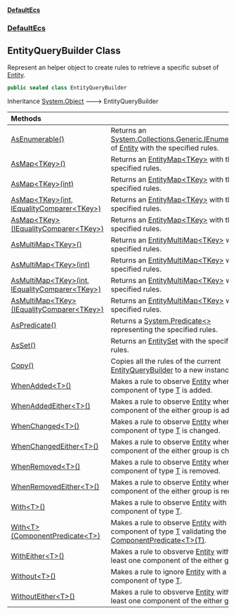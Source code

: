 #### [DefaultEcs](DefaultEcs.md 'DefaultEcs')
### [DefaultEcs](DefaultEcs.md#DefaultEcs 'DefaultEcs')
## EntityQueryBuilder Class
Represent an helper object to create rules to retrieve a specific subset of [Entity](Entity.md 'DefaultEcs.Entity').  
```csharp
public sealed class EntityQueryBuilder
```

Inheritance [System.Object](https://docs.microsoft.com/en-us/dotnet/api/System.Object 'System.Object') &#129106; EntityQueryBuilder  

| Methods | |
| :--- | :--- |
| [AsEnumerable()](EntityQueryBuilder_AsEnumerable().md 'DefaultEcs.EntityQueryBuilder.AsEnumerable()') | Returns an [System.Collections.Generic.IEnumerable&lt;&gt;](https://docs.microsoft.com/en-us/dotnet/api/System.Collections.Generic.IEnumerable-1 'System.Collections.Generic.IEnumerable`1') of [Entity](Entity.md 'DefaultEcs.Entity') with the specified rules.<br/> |
| [AsMap&lt;TKey&gt;()](EntityQueryBuilder_AsMap_TKey_().md 'DefaultEcs.EntityQueryBuilder.AsMap&lt;TKey&gt;()') | Returns an [EntityMap&lt;TKey&gt;](EntityMap_TKey_.md 'DefaultEcs.EntityMap&lt;TKey&gt;') with the specified rules.<br/> |
| [AsMap&lt;TKey&gt;(int)](EntityQueryBuilder_AsMap_TKey_(int).md 'DefaultEcs.EntityQueryBuilder.AsMap&lt;TKey&gt;(int)') | Returns an [EntityMap&lt;TKey&gt;](EntityMap_TKey_.md 'DefaultEcs.EntityMap&lt;TKey&gt;') with the specified rules.<br/> |
| [AsMap&lt;TKey&gt;(int, IEqualityComparer&lt;TKey&gt;)](EntityQueryBuilder_AsMap_TKey_(int_IEqualityComparer_TKey_).md 'DefaultEcs.EntityQueryBuilder.AsMap&lt;TKey&gt;(int, System.Collections.Generic.IEqualityComparer&lt;TKey&gt;)') | Returns an [EntityMap&lt;TKey&gt;](EntityMap_TKey_.md 'DefaultEcs.EntityMap&lt;TKey&gt;') with the specified rules.<br/> |
| [AsMap&lt;TKey&gt;(IEqualityComparer&lt;TKey&gt;)](EntityQueryBuilder_AsMap_TKey_(IEqualityComparer_TKey_).md 'DefaultEcs.EntityQueryBuilder.AsMap&lt;TKey&gt;(System.Collections.Generic.IEqualityComparer&lt;TKey&gt;)') | Returns an [EntityMap&lt;TKey&gt;](EntityMap_TKey_.md 'DefaultEcs.EntityMap&lt;TKey&gt;') with the specified rules.<br/> |
| [AsMultiMap&lt;TKey&gt;()](EntityQueryBuilder_AsMultiMap_TKey_().md 'DefaultEcs.EntityQueryBuilder.AsMultiMap&lt;TKey&gt;()') | Returns an [EntityMultiMap&lt;TKey&gt;](EntityMultiMap_TKey_.md 'DefaultEcs.EntityMultiMap&lt;TKey&gt;') with the specified rules.<br/> |
| [AsMultiMap&lt;TKey&gt;(int)](EntityQueryBuilder_AsMultiMap_TKey_(int).md 'DefaultEcs.EntityQueryBuilder.AsMultiMap&lt;TKey&gt;(int)') | Returns an [EntityMultiMap&lt;TKey&gt;](EntityMultiMap_TKey_.md 'DefaultEcs.EntityMultiMap&lt;TKey&gt;') with the specified rules.<br/> |
| [AsMultiMap&lt;TKey&gt;(int, IEqualityComparer&lt;TKey&gt;)](EntityQueryBuilder_AsMultiMap_TKey_(int_IEqualityComparer_TKey_).md 'DefaultEcs.EntityQueryBuilder.AsMultiMap&lt;TKey&gt;(int, System.Collections.Generic.IEqualityComparer&lt;TKey&gt;)') | Returns an [EntityMultiMap&lt;TKey&gt;](EntityMultiMap_TKey_.md 'DefaultEcs.EntityMultiMap&lt;TKey&gt;') with the specified rules.<br/> |
| [AsMultiMap&lt;TKey&gt;(IEqualityComparer&lt;TKey&gt;)](EntityQueryBuilder_AsMultiMap_TKey_(IEqualityComparer_TKey_).md 'DefaultEcs.EntityQueryBuilder.AsMultiMap&lt;TKey&gt;(System.Collections.Generic.IEqualityComparer&lt;TKey&gt;)') | Returns an [EntityMultiMap&lt;TKey&gt;](EntityMultiMap_TKey_.md 'DefaultEcs.EntityMultiMap&lt;TKey&gt;') with the specified rules.<br/> |
| [AsPredicate()](EntityQueryBuilder_AsPredicate().md 'DefaultEcs.EntityQueryBuilder.AsPredicate()') | Returns a [System.Predicate&lt;&gt;](https://docs.microsoft.com/en-us/dotnet/api/System.Predicate-1 'System.Predicate`1') representing the specified rules.<br/> |
| [AsSet()](EntityQueryBuilder_AsSet().md 'DefaultEcs.EntityQueryBuilder.AsSet()') | Returns an [EntitySet](EntitySet.md 'DefaultEcs.EntitySet') with the specified rules.<br/> |
| [Copy()](EntityQueryBuilder_Copy().md 'DefaultEcs.EntityQueryBuilder.Copy()') | Copies all the rules of the current [EntityQueryBuilder](EntityQueryBuilder.md 'DefaultEcs.EntityQueryBuilder') to a new instance.<br/> |
| [WhenAdded&lt;T&gt;()](EntityQueryBuilder_WhenAdded_T_().md 'DefaultEcs.EntityQueryBuilder.WhenAdded&lt;T&gt;()') | Makes a rule to observe [Entity](Entity.md 'DefaultEcs.Entity') when a component of type [T](EntityQueryBuilder_WhenAdded_T_().md#DefaultEcs_EntityQueryBuilder_WhenAdded_T_()_T 'DefaultEcs.EntityQueryBuilder.WhenAdded&lt;T&gt;().T') is added.<br/> |
| [WhenAddedEither&lt;T&gt;()](EntityQueryBuilder_WhenAddedEither_T_().md 'DefaultEcs.EntityQueryBuilder.WhenAddedEither&lt;T&gt;()') | Makes a rule to observe [Entity](Entity.md 'DefaultEcs.Entity') when one component of the either group is added.<br/> |
| [WhenChanged&lt;T&gt;()](EntityQueryBuilder_WhenChanged_T_().md 'DefaultEcs.EntityQueryBuilder.WhenChanged&lt;T&gt;()') | Makes a rule to observe [Entity](Entity.md 'DefaultEcs.Entity') when a component of type [T](EntityQueryBuilder_WhenChanged_T_().md#DefaultEcs_EntityQueryBuilder_WhenChanged_T_()_T 'DefaultEcs.EntityQueryBuilder.WhenChanged&lt;T&gt;().T') is changed.<br/> |
| [WhenChangedEither&lt;T&gt;()](EntityQueryBuilder_WhenChangedEither_T_().md 'DefaultEcs.EntityQueryBuilder.WhenChangedEither&lt;T&gt;()') | Makes a rule to observe [Entity](Entity.md 'DefaultEcs.Entity') when one component of the either group is changed.<br/> |
| [WhenRemoved&lt;T&gt;()](EntityQueryBuilder_WhenRemoved_T_().md 'DefaultEcs.EntityQueryBuilder.WhenRemoved&lt;T&gt;()') | Makes a rule to observe [Entity](Entity.md 'DefaultEcs.Entity') when a component of type [T](EntityQueryBuilder_WhenRemoved_T_().md#DefaultEcs_EntityQueryBuilder_WhenRemoved_T_()_T 'DefaultEcs.EntityQueryBuilder.WhenRemoved&lt;T&gt;().T') is removed.<br/> |
| [WhenRemovedEither&lt;T&gt;()](EntityQueryBuilder_WhenRemovedEither_T_().md 'DefaultEcs.EntityQueryBuilder.WhenRemovedEither&lt;T&gt;()') | Makes a rule to observe [Entity](Entity.md 'DefaultEcs.Entity') when one component of the either group is removed.<br/> |
| [With&lt;T&gt;()](EntityQueryBuilder_With_T_().md 'DefaultEcs.EntityQueryBuilder.With&lt;T&gt;()') | Makes a rule to observe [Entity](Entity.md 'DefaultEcs.Entity') with a component of type [T](EntityQueryBuilder_With_T_().md#DefaultEcs_EntityQueryBuilder_With_T_()_T 'DefaultEcs.EntityQueryBuilder.With&lt;T&gt;().T').<br/> |
| [With&lt;T&gt;(ComponentPredicate&lt;T&gt;)](EntityQueryBuilder_With_T_(ComponentPredicate_T_).md 'DefaultEcs.EntityQueryBuilder.With&lt;T&gt;(DefaultEcs.ComponentPredicate&lt;T&gt;)') | Makes a rule to observe [Entity](Entity.md 'DefaultEcs.Entity') with a component of type [T](EntityQueryBuilder_With_T_(ComponentPredicate_T_).md#DefaultEcs_EntityQueryBuilder_With_T_(DefaultEcs_ComponentPredicate_T_)_T 'DefaultEcs.EntityQueryBuilder.With&lt;T&gt;(DefaultEcs.ComponentPredicate&lt;T&gt;).T') validating the given [ComponentPredicate&lt;T&gt;(T)](ComponentPredicate_T_(T).md 'DefaultEcs.ComponentPredicate&lt;T&gt;(T)').<br/> |
| [WithEither&lt;T&gt;()](EntityQueryBuilder_WithEither_T_().md 'DefaultEcs.EntityQueryBuilder.WithEither&lt;T&gt;()') | Makes a rule to obsverve [Entity](Entity.md 'DefaultEcs.Entity') with at least one component of the either group.<br/> |
| [Without&lt;T&gt;()](EntityQueryBuilder_Without_T_().md 'DefaultEcs.EntityQueryBuilder.Without&lt;T&gt;()') | Makes a rule to ignore [Entity](Entity.md 'DefaultEcs.Entity') with a component of type [T](EntityQueryBuilder_Without_T_().md#DefaultEcs_EntityQueryBuilder_Without_T_()_T 'DefaultEcs.EntityQueryBuilder.Without&lt;T&gt;().T').<br/> |
| [WithoutEither&lt;T&gt;()](EntityQueryBuilder_WithoutEither_T_().md 'DefaultEcs.EntityQueryBuilder.WithoutEither&lt;T&gt;()') | Makes a rule to obsverve [Entity](Entity.md 'DefaultEcs.Entity') without at least one component of the either group.<br/> |
